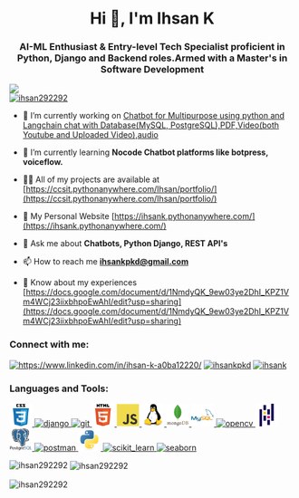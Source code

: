 <h1 align="center">Hi 👋, I'm Ihsan K</h1>
<h3 align="center">AI-ML Enthusiast & Entry-level Tech Specialist proficient in Python, Django and Backend roles.Armed with a Master's in Software Development</h3>
<img src="https://user-images.githubusercontent.com/74038190/225813708-98b745f2-7d22-48cf-9150-083f1b00d6c9.gif" width="500"

<p align="left"> <a href="https://github.com/ryo-ma/github-profile-trophy"><img src="https://github-profile-trophy.vercel.app/?username=ihsan292292" alt="ihsan292292" /></a> </p>

- 🔭 I’m currently working on [Chatbot for Multipurpose using python and Langchain chat with Database(MySQL, PostgreSQL),PDF,Video(both Youtube and Uploaded Video),audio](https://github.com/ihsan292292/Chatbot_for_MultiPurpose)

- 🌱 I’m currently learning **Nocode Chatbot platforms like botpress, voiceflow.**

- 👨‍💻 All of my projects are available at [https://ccsit.pythonanywhere.com/Ihsan/portfolio/](https://ccsit.pythonanywhere.com/Ihsan/portfolio/)

- 📝 My Personal Website [https://ihsank.pythonanywhere.com/](https://ihsank.pythonanywhere.com/)

- 💬 Ask me about **Chatbots, Python Django, REST API's**

- 📫 How to reach me **ihsankpkd@gmail.com**

- 📄 Know about my experiences [https://docs.google.com/document/d/1NmdyQK_9ew03ye2DhI_KPZ1Vm4WCj23iixbhpoEwAhI/edit?usp=sharing](https://docs.google.com/document/d/1NmdyQK_9ew03ye2DhI_KPZ1Vm4WCj23iixbhpoEwAhI/edit?usp=sharing)

<h3 align="left">Connect with me:</h3>
<p align="left">
<a href="https://linkedin.com/in/https://www.linkedin.com/in/ihsan-k-a0ba12220/" target="blank"><img align="center" src="https://raw.githubusercontent.com/rahuldkjain/github-profile-readme-generator/master/src/images/icons/Social/linked-in-alt.svg" alt="https://www.linkedin.com/in/ihsan-k-a0ba12220/" height="30" width="40" /></a>
<a href="https://www.hackerrank.com/ihsankpkd" target="blank"><img align="center" src="https://raw.githubusercontent.com/rahuldkjain/github-profile-readme-generator/master/src/images/icons/Social/hackerrank.svg" alt="ihsankpkd" height="30" width="40" /></a>
<a href="https://www.leetcode.com/ihsank" target="blank"><img align="center" src="https://raw.githubusercontent.com/rahuldkjain/github-profile-readme-generator/master/src/images/icons/Social/leet-code.svg" alt="ihsank" height="30" width="40" /></a>
</p>

<h3 align="left">Languages and Tools:</h3>
<p align="left"> <a href="https://www.w3schools.com/css/" target="_blank" rel="noreferrer"> <img src="https://raw.githubusercontent.com/devicons/devicon/master/icons/css3/css3-original-wordmark.svg" alt="css3" width="40" height="40"/> </a> <a href="https://www.djangoproject.com/" target="_blank" rel="noreferrer"> <img src="https://cdn.worldvectorlogo.com/logos/django.svg" alt="django" width="40" height="40"/> </a> <a href="https://git-scm.com/" target="_blank" rel="noreferrer"> <img src="https://www.vectorlogo.zone/logos/git-scm/git-scm-icon.svg" alt="git" width="40" height="40"/> </a> <a href="https://www.w3.org/html/" target="_blank" rel="noreferrer"> <img src="https://raw.githubusercontent.com/devicons/devicon/master/icons/html5/html5-original-wordmark.svg" alt="html5" width="40" height="40"/> </a> <a href="https://developer.mozilla.org/en-US/docs/Web/JavaScript" target="_blank" rel="noreferrer"> <img src="https://raw.githubusercontent.com/devicons/devicon/master/icons/javascript/javascript-original.svg" alt="javascript" width="40" height="40"/> </a> <a href="https://www.linux.org/" target="_blank" rel="noreferrer"> <img src="https://raw.githubusercontent.com/devicons/devicon/master/icons/linux/linux-original.svg" alt="linux" width="40" height="40"/> </a> <a href="https://www.mongodb.com/" target="_blank" rel="noreferrer"> <img src="https://raw.githubusercontent.com/devicons/devicon/master/icons/mongodb/mongodb-original-wordmark.svg" alt="mongodb" width="40" height="40"/> </a> <a href="https://www.mysql.com/" target="_blank" rel="noreferrer"> <img src="https://raw.githubusercontent.com/devicons/devicon/master/icons/mysql/mysql-original-wordmark.svg" alt="mysql" width="40" height="40"/> </a> <a href="https://opencv.org/" target="_blank" rel="noreferrer"> <img src="https://www.vectorlogo.zone/logos/opencv/opencv-icon.svg" alt="opencv" width="40" height="40"/> </a> <a href="https://pandas.pydata.org/" target="_blank" rel="noreferrer"> <img src="https://raw.githubusercontent.com/devicons/devicon/2ae2a900d2f041da66e950e4d48052658d850630/icons/pandas/pandas-original.svg" alt="pandas" width="40" height="40"/> </a> <a href="https://www.postgresql.org" target="_blank" rel="noreferrer"> <img src="https://raw.githubusercontent.com/devicons/devicon/master/icons/postgresql/postgresql-original-wordmark.svg" alt="postgresql" width="40" height="40"/> </a> <a href="https://postman.com" target="_blank" rel="noreferrer"> <img src="https://www.vectorlogo.zone/logos/getpostman/getpostman-icon.svg" alt="postman" width="40" height="40"/> </a> <a href="https://www.python.org" target="_blank" rel="noreferrer"> <img src="https://raw.githubusercontent.com/devicons/devicon/master/icons/python/python-original.svg" alt="python" width="40" height="40"/> </a> <a href="https://scikit-learn.org/" target="_blank" rel="noreferrer"> <img src="https://upload.wikimedia.org/wikipedia/commons/0/05/Scikit_learn_logo_small.svg" alt="scikit_learn" width="40" height="40"/> </a> <a href="https://seaborn.pydata.org/" target="_blank" rel="noreferrer"> <img src="https://seaborn.pydata.org/_images/logo-mark-lightbg.svg" alt="seaborn" width="40" height="40"/> </a> </p>

<p><img align="left" src="https://github-readme-stats.vercel.app/api/top-langs?username=ihsan292292&show_icons=true&locale=en&layout=compact" alt="ihsan292292" /></p>

<p>&nbsp;<img align="center" src="https://github-readme-stats.vercel.app/api?username=ihsan292292&show_icons=true&locale=en" alt="ihsan292292" /></p>

<p><img align="center" src="https://github-readme-streak-stats.herokuapp.com/?user=ihsan292292&" alt="ihsan292292" /></p>
